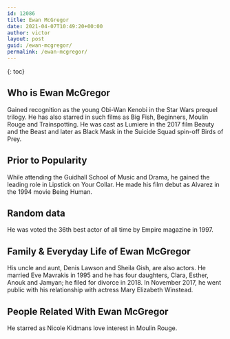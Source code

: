 ```yaml
---
id: 12086
title: Ewan McGregor
date: 2021-04-07T10:49:20+00:00
author: victor
layout: post
guid: /ewan-mcgregor/
permalink: /ewan-mcgregor/
---
```



{: toc}


## Who is Ewan McGregor



Gained recognition as the young Obi-Wan Kenobi in the Star Wars prequel trilogy. He has also starred in such films as Big Fish, Beginners, Moulin Rouge and Trainspotting. He was cast as Lumiere in the 2017 film Beauty and the Beast and later as Black Mask in the Suicide Squad spin-off Birds of Prey. 

                
                
                
## Prior to Popularity



While attending the Guidhall School of Music and Drama, he gained the leading role in Lipstick on Your Collar. He made his film debut as Alvarez in the 1994 movie Being Human.  

                
                
                
## Random data



He was voted the 36th best actor of all time by Empire magazine in 1997.

                
                
                
## Family & Everyday Life of Ewan McGregor



His uncle and aunt, Denis Lawson and Sheila Gish, are also actors. He married Eve Mavrakis in 1995 and he has four daughters, Clara, Esther, Anouk and Jamyan; he filed for divorce in 2018. In November 2017, he went public with his relationship with actress Mary Elizabeth Winstead. 

                
                
                
## People Related With Ewan McGregor



He starred as Nicole Kidmans love interest in Moulin Rouge.

                
              
            
          
          
          